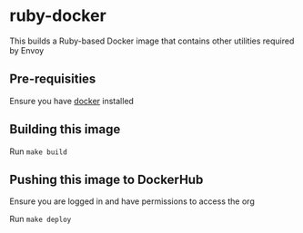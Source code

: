 # ruby-docker

This builds a Ruby-based Docker image that contains other utilities
required by Envoy

## Pre-requisities

Ensure you have [docker](https://docker.io) installed

## Building this image

Run `make build`

## Pushing this image to DockerHub

Ensure you are logged in and have permissions to access the org

Run `make deploy`
